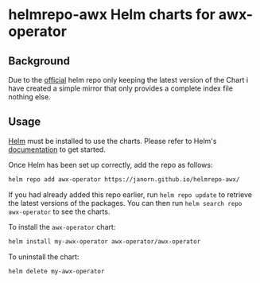 # helmrepo-awx Helm charts for awx-operator

## Background

Due to the [official]() helm repo only keeping the latest version of the Chart i have created a simple mirror that only provides a complete index file nothing else.

## Usage

[Helm](https://helm.sh) must be installed to use the charts.  Please refer to
Helm's [documentation](https://helm.sh/docs) to get started.

Once Helm has been set up correctly, add the repo as follows:

```bash
helm repo add awx-operator https://janorn.github.io/helmrepo-awx/
```

If you had already added this repo earlier, run `helm repo update` to retrieve
the latest versions of the packages.  You can then run `helm search repo
awx-operator` to see the charts.

To install the `awx-operator` chart:

```bash
helm install my-awx-operator awx-operator/awx-operator
```

To uninstall the chart:

```bash
helm delete my-awx-operator
```